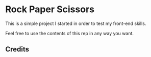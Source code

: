 # Rock Paper Scissors #

This is a simple project I started in order to test my front-end skills.

Feel free to use the contents of this rep in any way you want.


## Credits ##
